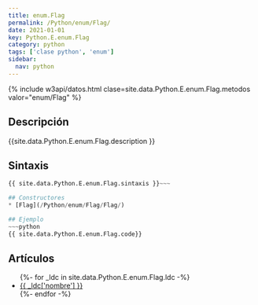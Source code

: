 ```yaml
---
title: enum.Flag
permalink: /Python/enum/Flag/
date: 2021-01-01
key: Python.E.enum.Flag
category: python
tags: ['clase python', 'enum']
sidebar: 
  nav: python
---
```


{% include w3api/datos.html clase=site.data.Python.E.enum.Flag.metodos valor="enum/Flag" %}

## Descripción
{{site.data.Python.E.enum.Flag.description }}

## Sintaxis
~~~python
{{ site.data.Python.E.enum.Flag.sintaxis }}~~~

## Constructores
* [Flag](/Python/enum/Flag/Flag/)

## Ejemplo
~~~python
{{ site.data.Python.E.enum.Flag.code}}
~~~

## Artículos
<ul>
{%- for _ldc in site.data.Python.E.enum.Flag.ldc -%}
   <li>
       <a href="{{_ldc['url'] }}">{{ _ldc['nombre'] }}</a>
   </li>
{%- endfor -%}
</ul>
